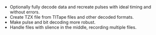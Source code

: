 - Optionally fully decode data and recreate pulses with ideal timing and without errors.
- Create TZX file from TITape files and other decoded formats.
- Make pulse and bit decoding more robust.
- Handle files with slience in the middle, recording multiple files.

